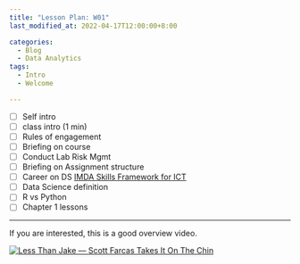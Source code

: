 ```yaml
---
title: "Lesson Plan: W01"
last_modified_at: 2022-04-17T12:00:00+8:00

categories:
  - Blog
  - Data Analytics
tags:
  - Intro
  - Welcome

---
```



- [ ] Self intro
- [ ] class intro (1 min)
- [ ] Rules of engagement
- [ ] Briefing on course 
- [ ] Conduct Lab Risk Mgmt
- [ ] Briefing on Assignment
structure
- [ ] Career on DS [IMDA Skills Framework for ICT](https://www.imda.gov.sg/cwp/assets/imtalent/skills-framework-for-ict/index.html)
- [ ] Data Science definition
- [ ] R vs Python
- [ ] Chapter 1 lessons

---


If you are interested, this is a good overview video.

[![Less Than Jake — Scott Farcas Takes It On The Chin](https://img.youtube.com/vi/edZ_JYpOM8U/0.jpg)](https://www.youtube.com/watch?v=edZ_JYpOM8U)




